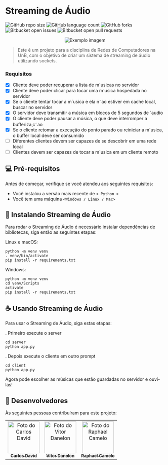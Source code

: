 # Streaming de Áudio

![GitHub repo size](https://img.shields.io/github/repo-size/dauid64/streaming_audio?style=for-the-badge)
![GitHub language count](https://img.shields.io/github/languages/count/dauid64/streaming_audio?style=for-the-badge)
![GitHub forks](https://img.shields.io/github/forks/dauid64/streaming_audio?style=for-the-badge)
![Bitbucket open issues](https://img.shields.io/bitbucket/issues/dauid64/streaming_audio?style=for-the-badge)
![Bitbucket open pull requests](https://img.shields.io/bitbucket/pr-raw/dauid64/streaming_audio?style=for-the-badge)

<p align="center">
    <img src="https://github.com/dauid64/streaming_audio/assets/94979678/2fd96c08-5096-450d-ba35-3ba28e4ca2fd" alt="Exemplo imagem">
</p>

> Este é um projeto para a disciplina de Redes de Computadores na UnB, com o objetivo de criar um sistema de streaming de áudio utilizando sockets.

### Requisitos

- [x] Cliente deve poder recuperar a lista de m´usicas no servidor
- [x] Cliente deve poder clicar para tocar uma m´usica hospedada no servidor
- [x] Se o cliente tentar tocar a m´usica e ela n˜ao estiver em cache local, buscar no servidor
- [x] O servidor deve transmitir a música em blocos de 5 segundos de ´audio
- [x] O cliente deve poder pausar a música, o que deve interromper a bufferiza¸c˜ao
- [x] Se o cliente retomar a execução do ponto parado ou reiniciar a m´usica, o buffer local deve ser
consumido
- [ ] Diferentes clientes devem ser capazes de se descobrir em uma rede local
- [ ] Clientes devem ser capazes de tocar a m´usica em um cliente remoto

## 💻 Pré-requisitos

Antes de começar, verifique se você atendeu aos seguintes requisitos:

- Você instalou a versão mais recente de `< Python >`
- Você tem uma máquina `<Windows / Linux / Mac>`

## 🚀 Instalando Streaming de Áudio

Para rodar o Streaming de Áudio é necessário instalar dependências de bibliotecas, siga então as seguintes etapas:

Linux e macOS:

```
python -m venv venv
. venv/bin/activate
pip install -r requirements.txt
```

Windows:

```
python -m venv venv
cd venv/Scripts
activate
pip install -r requirements.txt
```

## ☕ Usando Streaming de Áudio

Para usar o Streaming de Áudio, siga estas etapas:

. Primeiro execute o server
```
cd server
python app.py
```
. Depois execute o cliente em outro prompt
```
cd client
python app.py
```

Agora pode escolher as músicas que estão guardadas no servidor e ouvi-las!

## 🤝 Desenvolvedores

Às seguintes pessoas contribuíram para este projeto:

<table>
  <tr>
    <td align="center">
      <a href="https://github.com/dauid64" title="defina o titulo do link">
        <img src="https://github.com/dauid64/streaming_audio/assets/94979678/ca828726-8438-4c20-9227-b2639e13f96d" width="100px;" alt="Foto do Carlos David"/><br>
        <sub>
          <b>Carlos David</b>
        </sub>
      </a>
    </td>
    <td align="center">
      <a href="https://github.com/VitorDanelon" title="defina o titulo do link">
        <img src="https://github.com/dauid64/streaming_audio/assets/94979678/6cc31471-5f63-480f-81eb-b91e8bf44b83" width="100px;" alt="Foto do Vitor Danelon"/><br>
        <sub>
          <b>Vitor Danelon</b>
        </sub>
      </a>
    </td>
    <td align="center">
      <a href="https://github.com/raphaelCameloS" title="defina o titulo do link">
        <img src="https://github.com/dauid64/streaming_audio/assets/94979678/efd8131f-8bad-45fb-9441-6a333f5b7623" width="100px;" alt="Foto do Raphael Camelo"/><br>
        <sub>
          <b>Raphael Camelo</b>
        </sub>
      </a>
    </td>
  </tr>
</table>
